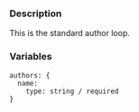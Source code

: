 ### Description
This is the standard author loop.

### Variables
~~~
authors: {
  name:
    type: string / required
}
~~~
